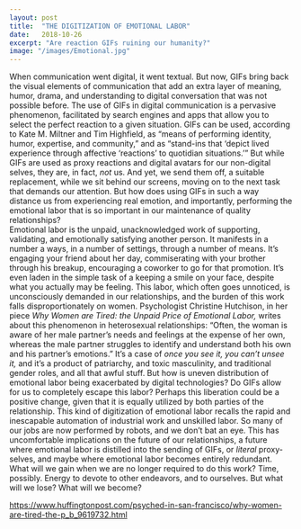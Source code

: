 ```yaml
---
layout: post
title:  "THE DIGITIZATION OF EMOTIONAL LABOR"
date:   2018-10-26
excerpt: "Are reaction GIFs ruining our humanity?"
image: "/images/Emotional.jpg"
---
```


When communication went digital, it went textual. But now, GIFs bring back the visual elements of communication that add an extra layer of meaning, humor, drama, and understanding to digital conversation that was not possible before. The use of GIFs in digital communication is a pervasive phenomenon, facilitated by search engines and apps that allow you to select the perfect reaction to a given situation. GIFs can be used, according to Kate M. Miltner and Tim Highfield, as “means of performing identity, humor, expertise, and community,” and as “stand-ins that ‘depict lived experience through affective ‘reactions’ to quotidian situations.’” But while GIFs are used as proxy reactions and digital avatars for our non-digital selves, they are, in fact, *not* us. And yet, we send them off, a suitable replacement, while we sit behind our screens, moving on to the next task that demands our attention. But how does using GIFs in such a way distance us from experiencing real emotion, and importantly, performing the emotional labor that is so important in our maintenance of quality relationships?  
Emotional labor is the unpaid, unacknowledged work of supporting, validating, and emotionally satisfying another person. It manifests in a number a ways, in a number of settings, through a number of means. It’s engaging your friend about her day, commiserating with your brother through his breakup, encouraging a coworker to go for that promotion. It’s even laden in the simple task of a keeping a smile on your face, despite what you actually may be feeling. This labor, which often goes unnoticed, is unconsciously demanded in our relationships, and the burden of this work falls disproportionately on women. Psychologist Christine Hutchison, in her piece *Why Women are Tired: the Unpaid Price of Emotional Labor,* writes about this phenomenon in heterosexual relationships: “Often, the woman is aware of her male partner’s needs and feelings at the expense of her own, whereas the male partner struggles to identify and understand both his own and his partner’s emotions.” It’s a case of *once you see it, you can’t unsee it,* and it’s a product of patriarchy, and toxic masculinity, and traditional gender roles, and all that awful stuff. But how is uneven distribution of emotional labor being exacerbated by digital technologies? Do GIFs allow for us to completely escape this labor? Perhaps this liberation could be a positive change, given that it is equally utilized by both parties of the relationship. This kind of digitization of emotional labor recalls the rapid and inescapable automation of industrial work and unskilled labor. So many of our jobs are now performed by robots, and we don’t bat an eye. This has uncomfortable implications on the future of our relationships, a future where emotional labor is distilled into the sending of GIFs, or *literal* proxy-selves, and maybe where emotional labor becomes entirely redundant. What will we gain when we are no longer required to do this work? Time, possibly. Energy to devote to other endeavors, and to ourselves. But what will we lose? What will we become? 


https://www.huffingtonpost.com/psyched-in-san-francisco/why-women-are-tired-the-p_b_9619732.html
